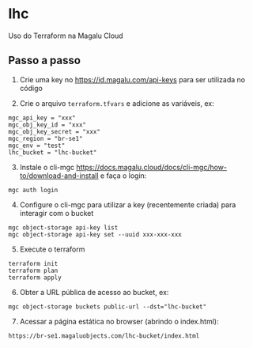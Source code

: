 # lhc
Uso do Terraform na Magalu Cloud

## Passo a passo

1. Crie uma key no https://id.magalu.com/api-keys para ser utilizada no código

2. Crie o arquivo `terraform.tfvars` e adicione as variáveis, ex:
```
mgc_api_key = "xxx"
mgc_obj_key_id = "xxx"
mgc_obj_key_secret = "xxx"
mgc_region = "br-se1"
mgc_env = "test"
lhc_bucket = "lhc-bucket"
```

3. Instale o cli-mgc https://docs.magalu.cloud/docs/cli-mgc/how-to/download-and-install e faça o login:
```
mgc auth login
```
4. Configure o cli-mgc para utilizar a key (recentemente criada) para interagir com o bucket
```
mgc object-storage api-key list
mgc object-storage api-key set --uuid xxx-xxx-xxx
```

5. Execute o terraform
```
terraform init
terraform plan
terraform apply
```

6. Obter a URL pública de acesso ao bucket, ex:
```
mgc object-storage buckets public-url --dst="lhc-bucket"
```

7. Acessar a página estática no browser (abrindo o index.html):
```
https://br-se1.magaluobjects.com/lhc-bucket/index.html
```